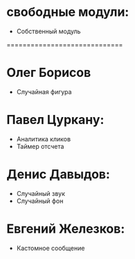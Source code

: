 # свободные модули:

- Собственный модуль

=============================

# Олег Борисов

- Случайная фигура

# Павел Цуркану:

- Аналитика кликов
- Таймер отсчета

# Денис Давыдов:

- Случайный звук
- Случайный фон

# Евгений Железков:

- Кастомное сообщение
